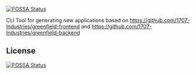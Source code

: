 [![FOSSA Status](https://app.fossa.com/api/projects/git%2Bgithub.com%2F1707-Industries%2Fgreenfield-cli.svg?type=shield)](https://app.fossa.com/projects/git%2Bgithub.com%2F1707-Industries%2Fgreenfield-cli?ref=badge_shield)

CLI Tool for generating new applications based on
https://github.com/1707-Industries/greenfield-frontend and https://github.com/1707-Industries/greenfield-backend


## License
[![FOSSA Status](https://app.fossa.com/api/projects/git%2Bgithub.com%2F1707-Industries%2Fgreenfield-cli.svg?type=large)](https://app.fossa.com/projects/git%2Bgithub.com%2F1707-Industries%2Fgreenfield-cli?ref=badge_large)